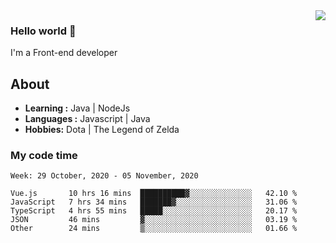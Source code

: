 <img align='right' src="https://github-readme-stats.vercel.app/api?username=jumodada&show_icons=true&theme=vue">

### Hello world 👋

I'm a Front-end developer 
    
## About
-  **Learning :** Java | NodeJs
-  **Languages :** Javascript | Java
-  **Hobbies:** Dota | The Legend of Zelda

### My code time

<!--START_SECTION:waka-->
```text
Week: 29 October, 2020 - 05 November, 2020

Vue.js       10 hrs 16 mins  ██████████▓░░░░░░░░░░░░░░   42.10 % 
JavaScript   7 hrs 34 mins   ███████▓░░░░░░░░░░░░░░░░░   31.06 % 
TypeScript   4 hrs 55 mins   █████░░░░░░░░░░░░░░░░░░░░   20.17 % 
JSON         46 mins         ▓░░░░░░░░░░░░░░░░░░░░░░░░   03.19 % 
Other        24 mins         ▒░░░░░░░░░░░░░░░░░░░░░░░░   01.66 % 
```
<!--END_SECTION:waka-->
